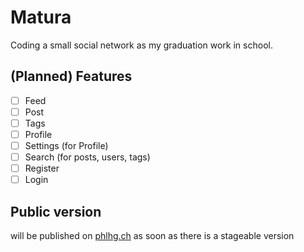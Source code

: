 # Matura
Coding a small social network as my graduation work in school.

## (Planned) Features
- [ ] Feed
- [ ] Post
- [ ] Tags
- [ ] Profile
- [ ] Settings (for Profile)
- [ ] Search (for posts, users, tags)
- [ ] Register
- [ ] Login

## Public version
will be published on [phlhg.ch](http://phlhg.ch) as soon as there is a stageable version
